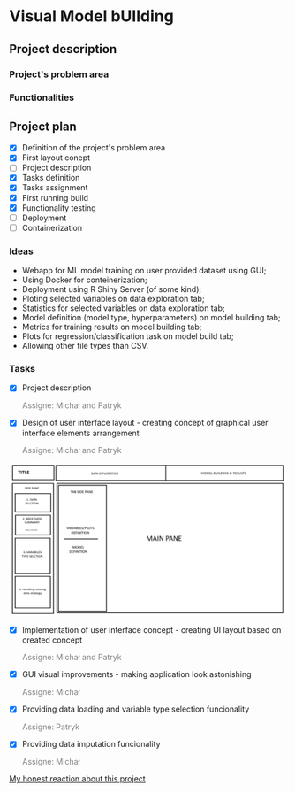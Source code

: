 # Visual Model bUIlding

## Project description

### Project's problem area

### Functionalities

## Project plan

- [x] Definition of the project's problem area
- [x] First layout conept
- [ ] Project description
- [x] Tasks definition
- [x] Tasks assignment
- [x] First running build
- [x] Functionality testing
- [ ] Deployment
- [ ] Containerization

### Ideas

- Webapp for ML model training on user provided dataset using GUI;
- Using Docker for conteinerization;
- Deployment using R Shiny Server (of some kind);
- Ploting selected variables on data exploration tab;
- Statistics for selected variables on data exploration tab;
- Model definition (model type, hyperparameters) on model building tab;
- Metrics for training results on model building tab;
- Plots for regression/classification task on model build tab;
- Allowing other file types than CSV.

### Tasks

- [x] Project description

    <font color="gray">Assigne: Michał and Patryk</font>

- [x] Design of user interface layout - creating concept of graphical user interface elements arrangement

    <font color="gray">Assigne: Michał and Patryk</font>

![Layout conept](/layout_concpet.png)

- [x] Implementation of user interface concept - creating UI layout based on created concept

    <font color="gray">Assigne: Michał and Patryk</font>

- [x] GUI visual improvements - making application look astonishing

    <font color="gray">Assigne: Michał</font>

- [x] Providing data loading and variable type selection funcionality

    <font color="gray">Assigne: Patryk</font>

- [x] Providing data imputation funcionality

    <font color="gray">Assigne: Michał</font>

[My honest reaction about this project](https://www.tiktok.com/@posit_pbc/photo/7362977539599600942?_d=secCgYIASAHKAESPgo8Dz03%2FlBWvbMNdKEex2uxjKwhR7hn5Dk%2B5y7aFuifVa0D15rg1nbRp2gVSv7p8siVugnMssHWSjoNEV%2BuGgA%3D&_r=1&aweme_type=150&checksum=c8a0dfc5f79bda185ce09e5b73c2c2f160d1e24a061e558d180b0ed9e1e58770&pic_cnt=2&preview_pb=0&sec_user_id=MS4wLjABAAAAwYbPuvjE6hYv6jQ7qfoGgUp6UiRDdO9LgezB22Fi7QtDuhJOQxk_MlgoF7Yct5l7&share_app_id=1233&share_item_id=7362977539599600942&share_link_id=23804a18-0262-4266-8677-fa03ea230993&sharer_language=pl&social_share_type=0&source=h5_m&timestamp=1714725997&u_code=djbhg1ea61b49i&ug_btm=b2001&ugbiz_name=UNKNOWN&user_id=6980064673350665222&utm_campaign=client_share&utm_medium=android&utm_source=copy)

